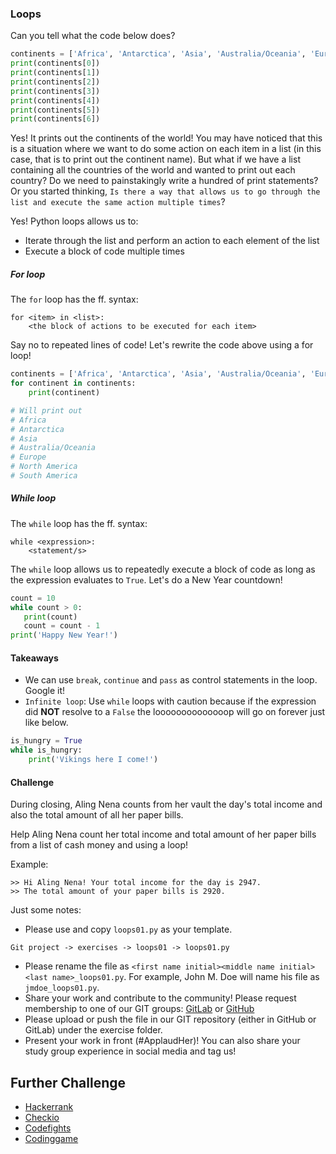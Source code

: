 ### Loops
Can you tell what the code below does?
```python
continents = ['Africa', 'Antarctica', 'Asia', 'Australia/Oceania', 'Europe', 'North America', 'South America']
print(continents[0])
print(continents[1])
print(continents[2])
print(continents[3])
print(continents[4])
print(continents[5])
print(continents[6])
```

Yes! It prints out the continents of the world! You may have noticed that this is a situation where we want to do some action on each item in a list (in this case, that is to print out the continent name). But what if we have a list containing all the countries of the world and wanted to print out each country? Do we need to painstakingly write a hundred of print statements? Or you started thinking, `Is there a way that allows us to go through the list and execute the same action multiple times`?

Yes! Python loops allows us to:
* Iterate through the list and perform an action to each element of the list
* Execute a block of code multiple times

##### For loop
The `for` loop has the ff. syntax:
```shell
for <item> in <list>:
    <the block of actions to be executed for each item>
```

Say no to repeated lines of code! Let's rewrite the code above using a for loop!
```python
continents = ['Africa', 'Antarctica', 'Asia', 'Australia/Oceania', 'Europe', 'North America', 'South America']
for continent in continents:
    print(continent)

# Will print out
# Africa
# Antarctica
# Asia
# Australia/Oceania
# Europe
# North America
# South America
```

##### While loop
The `while` loop has the ff. syntax:
```shell
while <expression>:
    <statement/s>
```

The `while` loop allows us to repeatedly execute a block of code as long as the expression evaluates to `True`. Let's do a New Year countdown!
```python
count = 10
while count > 0:
   print(count)
   count = count - 1
print('Happy New Year!')
```

#### Takeaways
* We can use `break`, `continue` and `pass` as control statements in the loop. Google it!
* `Infinite loop`: Use `while` loops with caution because if the expression did **NOT** resolve to a `False` the loooooooooooooop will go on forever just like below.

```python
is_hungry = True
while is_hungry:
    print('Vikings here I come!')

```
#### Challenge
During closing, Aling Nena counts from her vault the day's total income and
also the total amount of all her paper bills.

Help Aling Nena count her total income and total amount of her paper bills
from a list of cash money and using a loop!

Example:

```shell
>> Hi Aling Nena! Your total income for the day is 2947.
>> The total amount of your paper bills is 2920.
```

Just some notes:
* Please use and copy `loops01.py` as your template.

```shell
Git project -> exercises -> loops01 -> loops01.py
```

* Please rename the file as `<first name initial><middle name initial><last name>_loops01.py`. For example, John M. Doe will name his file as `jmdoe_loops01.py`.
* Share your work and contribute to the community! Please request membership to one of our GIT groups: [GitLab](https://gitlab.com/wwcodemanila) or [GitHub](https://github.com/wwcodemanila) 
* Please upload or push the file in our GIT repository (either in GitHub or GitLab) under the exercise folder.
* Present your work in front (#ApplaudHer)! You can also share your study group experience in social media and tag us!
 
## Further Challenge
* [Hackerrank](https://www.hackerrank.com/)
* [Checkio](https://checkio.org/)
* [Codefights](https://codefights.com/)
* [Codinggame](https://www.codingame.com/)